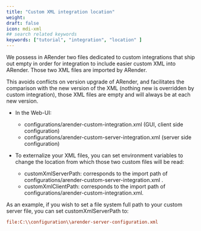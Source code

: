```yaml
---
title: "Custom XML integration location"
weight: 
draft: false
icon: mdi-xml
## search related keywords
keywords: ["tutorial", "integration", "location" ]
---
```


We possess in ARender two files dedicated to custom integrations that
ship out empty in order for integration to include easier custom XML
into ARender. Those two XML files are imported by ARender.

This avoids conflicts on version upgrade of ARender, and facilitates the
comparison with the new version of the XML (nothing new is overridden by
custom integration), those XML files are empty and will always be at
each new version.

- In the Web-UI:
  
  - configurations/arender-custom-integration.xml (GUI, client side
    configuration)
  - configurations/arender-custom-server-integration.xml  (server
    side configuration)

- To externalize your XML files, you can set environment variables to change the location
  from which those two custom files will be read:
  
  - customXmlServerPath: corresponds to the import path of
    configurations/arender-custom-server-integration.xml .
  - customXmlClientPath: corresponds to the import path of
    configurations/arender-custom-integration.xml.

As an example, if you wish to set a file system full path to your custom
server file, you can set customXmlServerPath to:

```cfg
file:C:\\configuration\\arender-server-configuration.xml
```
